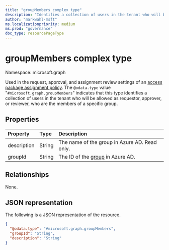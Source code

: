 ```yaml
---
title: "groupMembers complex type"
description: "Identifies a collection of users in the tenant who will be allowed as requestor, approver, or reviewer."
author: "markwahl-msft"
ms.localizationpriority: medium
ms.prod: "governance"
doc_type: resourcePageType
---
```

# groupMembers complex type

Namespace: microsoft.graph


Used in the request, approval, and assignment review settings of an [access package assignment policy](accesspackageassignmentpolicy.md). 
The `@odata.type` value "`#microsoft.graph.groupMembers`" indicates that this type identifies a collection of users in the tenant who will be allowed as requestor, approver, or reviewer, who are the members of a specific group.

## Properties
|Property|Type|Description|
|:---|:---|:---|
|description|String|The name of the group in Azure AD. Read only. |
|groupId|String|The ID of the [group](group.md) in Azure AD.|

## Relationships
None.
## JSON representation
The following is a JSON representation of the resource.
<!-- {
  "blockType": "resource",
  "@odata.type": "microsoft.graph.groupMembers"
}
-->
``` json
{
  "@odata.type": "#microsoft.graph.groupMembers",
  "groupId": "String",
  "description": "String"
}
```


